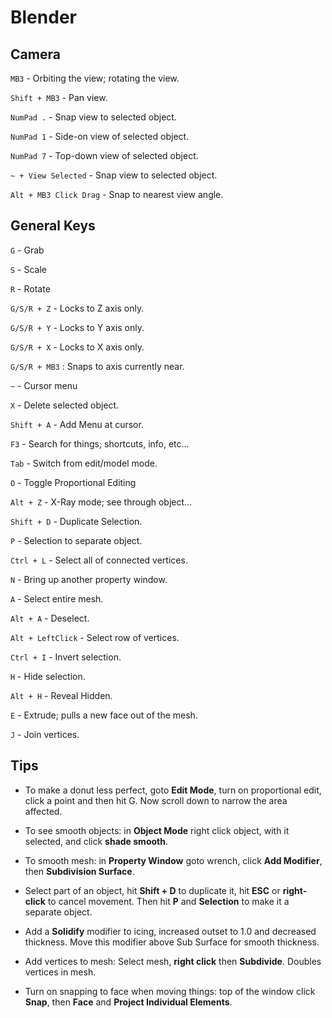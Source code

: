 # Blender

## Camera

`MB3` - Orbiting the view; rotating the view.

`Shift + MB3` - Pan view.

`NumPad .` - Snap view to selected object.

`NumPad 1` - Side-on view of selected object.

`NumPad 7` - Top-down view of selected object.

`~ + View Selected` - Snap view to selected object.

`Alt + MB3 Click Drag` - Snap to nearest view angle.

## General Keys

`G` - Grab

`S` - Scale

`R` - Rotate

`G/S/R + Z` - Locks to Z axis only.

`G/S/R + Y` - Locks to Y axis only.

`G/S/R + X` - Locks to X axis only.

`G/S/R + MB3` : Snaps to axis currently near.

`~` - Cursor menu

`X` - Delete selected object.

`Shift + A` - Add Menu at cursor.

`F3` - Search for things; shortcuts, info, etc...

`Tab` - Switch from edit/model mode.

`O` - Toggle Proportional Editing

`Alt + Z` - X-Ray mode; see through object...

`Shift + D` - Duplicate Selection.

`P` - Selection to separate object.

`Ctrl + L` - Select all of connected vertices.

`N` - Bring up another property window.

`A` - Select entire mesh.

`Alt + A` - Deselect.

`Alt + LeftClick` - Select row of vertices.

`Ctrl + I` - Invert selection.

`H` - Hide selection.

`Alt + H` - Reveal Hidden.

`E` - Extrude; pulls a new face out of the mesh.

`J` - Join vertices.

## Tips

- To make a donut less perfect, goto **Edit Mode**, turn on proportional edit, click a point and then hit G. Now scroll down to narrow the area affected.

- To see smooth objects: in **Object Mode** right click object, with it selected, and click **shade smooth**.

- To smooth mesh: in **Property Window** goto wrench, click **Add Modifier**, then **Subdivision Surface**.

- Select part of an object, hit **Shift + D** to duplicate it, hit **ESC** or **right-click** to cancel movement. Then hit **P** and **Selection** to make it a separate object.

- Add a **Solidify** modifier to icing, increased outset to 1.0 and decreased thickness. Move this modifier above Sub Surface for smooth thickness.

- Add vertices to mesh: Select mesh, **right click** then **Subdivide**. Doubles vertices in mesh.

- Turn on snapping to face when moving things: top of the window click **Snap**, then **Face** and **Project Individual Elements**.
